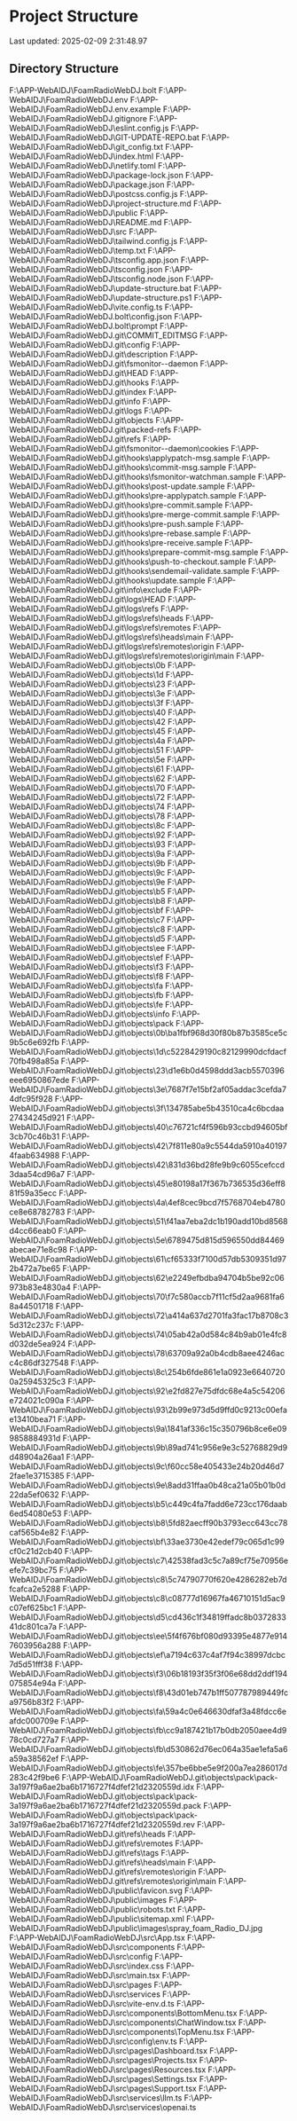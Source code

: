 # Project Structure 
Last updated: 2025-02-09  2:31:48.97 
 
## Directory Structure 
F:\APP-WebAIDJ\FoamRadioWebDJ\.bolt 
F:\APP-WebAIDJ\FoamRadioWebDJ\.env 
F:\APP-WebAIDJ\FoamRadioWebDJ\.env.example 
F:\APP-WebAIDJ\FoamRadioWebDJ\.gitignore 
F:\APP-WebAIDJ\FoamRadioWebDJ\eslint.config.js 
F:\APP-WebAIDJ\FoamRadioWebDJ\GIT-UPDATE-REPO.bat 
F:\APP-WebAIDJ\FoamRadioWebDJ\git_config.txt 
F:\APP-WebAIDJ\FoamRadioWebDJ\index.html 
F:\APP-WebAIDJ\FoamRadioWebDJ\netlify.toml 
F:\APP-WebAIDJ\FoamRadioWebDJ\package-lock.json 
F:\APP-WebAIDJ\FoamRadioWebDJ\package.json 
F:\APP-WebAIDJ\FoamRadioWebDJ\postcss.config.js 
F:\APP-WebAIDJ\FoamRadioWebDJ\project-structure.md 
F:\APP-WebAIDJ\FoamRadioWebDJ\public 
F:\APP-WebAIDJ\FoamRadioWebDJ\README.md 
F:\APP-WebAIDJ\FoamRadioWebDJ\src 
F:\APP-WebAIDJ\FoamRadioWebDJ\tailwind.config.js 
F:\APP-WebAIDJ\FoamRadioWebDJ\temp.txt 
F:\APP-WebAIDJ\FoamRadioWebDJ\tsconfig.app.json 
F:\APP-WebAIDJ\FoamRadioWebDJ\tsconfig.json 
F:\APP-WebAIDJ\FoamRadioWebDJ\tsconfig.node.json 
F:\APP-WebAIDJ\FoamRadioWebDJ\update-structure.bat 
F:\APP-WebAIDJ\FoamRadioWebDJ\update-structure.ps1 
F:\APP-WebAIDJ\FoamRadioWebDJ\vite.config.ts 
F:\APP-WebAIDJ\FoamRadioWebDJ\.bolt\config.json 
F:\APP-WebAIDJ\FoamRadioWebDJ\.bolt\prompt 
F:\APP-WebAIDJ\FoamRadioWebDJ\.git\COMMIT_EDITMSG 
F:\APP-WebAIDJ\FoamRadioWebDJ\.git\config 
F:\APP-WebAIDJ\FoamRadioWebDJ\.git\description 
F:\APP-WebAIDJ\FoamRadioWebDJ\.git\fsmonitor--daemon 
F:\APP-WebAIDJ\FoamRadioWebDJ\.git\HEAD 
F:\APP-WebAIDJ\FoamRadioWebDJ\.git\hooks 
F:\APP-WebAIDJ\FoamRadioWebDJ\.git\index 
F:\APP-WebAIDJ\FoamRadioWebDJ\.git\info 
F:\APP-WebAIDJ\FoamRadioWebDJ\.git\logs 
F:\APP-WebAIDJ\FoamRadioWebDJ\.git\objects 
F:\APP-WebAIDJ\FoamRadioWebDJ\.git\packed-refs 
F:\APP-WebAIDJ\FoamRadioWebDJ\.git\refs 
F:\APP-WebAIDJ\FoamRadioWebDJ\.git\fsmonitor--daemon\cookies 
F:\APP-WebAIDJ\FoamRadioWebDJ\.git\hooks\applypatch-msg.sample 
F:\APP-WebAIDJ\FoamRadioWebDJ\.git\hooks\commit-msg.sample 
F:\APP-WebAIDJ\FoamRadioWebDJ\.git\hooks\fsmonitor-watchman.sample 
F:\APP-WebAIDJ\FoamRadioWebDJ\.git\hooks\post-update.sample 
F:\APP-WebAIDJ\FoamRadioWebDJ\.git\hooks\pre-applypatch.sample 
F:\APP-WebAIDJ\FoamRadioWebDJ\.git\hooks\pre-commit.sample 
F:\APP-WebAIDJ\FoamRadioWebDJ\.git\hooks\pre-merge-commit.sample 
F:\APP-WebAIDJ\FoamRadioWebDJ\.git\hooks\pre-push.sample 
F:\APP-WebAIDJ\FoamRadioWebDJ\.git\hooks\pre-rebase.sample 
F:\APP-WebAIDJ\FoamRadioWebDJ\.git\hooks\pre-receive.sample 
F:\APP-WebAIDJ\FoamRadioWebDJ\.git\hooks\prepare-commit-msg.sample 
F:\APP-WebAIDJ\FoamRadioWebDJ\.git\hooks\push-to-checkout.sample 
F:\APP-WebAIDJ\FoamRadioWebDJ\.git\hooks\sendemail-validate.sample 
F:\APP-WebAIDJ\FoamRadioWebDJ\.git\hooks\update.sample 
F:\APP-WebAIDJ\FoamRadioWebDJ\.git\info\exclude 
F:\APP-WebAIDJ\FoamRadioWebDJ\.git\logs\HEAD 
F:\APP-WebAIDJ\FoamRadioWebDJ\.git\logs\refs 
F:\APP-WebAIDJ\FoamRadioWebDJ\.git\logs\refs\heads 
F:\APP-WebAIDJ\FoamRadioWebDJ\.git\logs\refs\remotes 
F:\APP-WebAIDJ\FoamRadioWebDJ\.git\logs\refs\heads\main 
F:\APP-WebAIDJ\FoamRadioWebDJ\.git\logs\refs\remotes\origin 
F:\APP-WebAIDJ\FoamRadioWebDJ\.git\logs\refs\remotes\origin\main 
F:\APP-WebAIDJ\FoamRadioWebDJ\.git\objects\0b 
F:\APP-WebAIDJ\FoamRadioWebDJ\.git\objects\1d 
F:\APP-WebAIDJ\FoamRadioWebDJ\.git\objects\23 
F:\APP-WebAIDJ\FoamRadioWebDJ\.git\objects\3e 
F:\APP-WebAIDJ\FoamRadioWebDJ\.git\objects\3f 
F:\APP-WebAIDJ\FoamRadioWebDJ\.git\objects\40 
F:\APP-WebAIDJ\FoamRadioWebDJ\.git\objects\42 
F:\APP-WebAIDJ\FoamRadioWebDJ\.git\objects\45 
F:\APP-WebAIDJ\FoamRadioWebDJ\.git\objects\4a 
F:\APP-WebAIDJ\FoamRadioWebDJ\.git\objects\51 
F:\APP-WebAIDJ\FoamRadioWebDJ\.git\objects\5e 
F:\APP-WebAIDJ\FoamRadioWebDJ\.git\objects\61 
F:\APP-WebAIDJ\FoamRadioWebDJ\.git\objects\62 
F:\APP-WebAIDJ\FoamRadioWebDJ\.git\objects\70 
F:\APP-WebAIDJ\FoamRadioWebDJ\.git\objects\72 
F:\APP-WebAIDJ\FoamRadioWebDJ\.git\objects\74 
F:\APP-WebAIDJ\FoamRadioWebDJ\.git\objects\78 
F:\APP-WebAIDJ\FoamRadioWebDJ\.git\objects\8c 
F:\APP-WebAIDJ\FoamRadioWebDJ\.git\objects\92 
F:\APP-WebAIDJ\FoamRadioWebDJ\.git\objects\93 
F:\APP-WebAIDJ\FoamRadioWebDJ\.git\objects\9a 
F:\APP-WebAIDJ\FoamRadioWebDJ\.git\objects\9b 
F:\APP-WebAIDJ\FoamRadioWebDJ\.git\objects\9c 
F:\APP-WebAIDJ\FoamRadioWebDJ\.git\objects\9e 
F:\APP-WebAIDJ\FoamRadioWebDJ\.git\objects\b5 
F:\APP-WebAIDJ\FoamRadioWebDJ\.git\objects\b8 
F:\APP-WebAIDJ\FoamRadioWebDJ\.git\objects\bf 
F:\APP-WebAIDJ\FoamRadioWebDJ\.git\objects\c7 
F:\APP-WebAIDJ\FoamRadioWebDJ\.git\objects\c8 
F:\APP-WebAIDJ\FoamRadioWebDJ\.git\objects\d5 
F:\APP-WebAIDJ\FoamRadioWebDJ\.git\objects\ee 
F:\APP-WebAIDJ\FoamRadioWebDJ\.git\objects\ef 
F:\APP-WebAIDJ\FoamRadioWebDJ\.git\objects\f3 
F:\APP-WebAIDJ\FoamRadioWebDJ\.git\objects\f8 
F:\APP-WebAIDJ\FoamRadioWebDJ\.git\objects\fa 
F:\APP-WebAIDJ\FoamRadioWebDJ\.git\objects\fb 
F:\APP-WebAIDJ\FoamRadioWebDJ\.git\objects\fe 
F:\APP-WebAIDJ\FoamRadioWebDJ\.git\objects\info 
F:\APP-WebAIDJ\FoamRadioWebDJ\.git\objects\pack 
F:\APP-WebAIDJ\FoamRadioWebDJ\.git\objects\0b\ba1fbf968d30f80b87b3585ce5c9b5c6e692fb 
F:\APP-WebAIDJ\FoamRadioWebDJ\.git\objects\1d\c5228429190c82129990dcfdacf70fb498a85a 
F:\APP-WebAIDJ\FoamRadioWebDJ\.git\objects\23\d1e6b0d4598ddd3acb5570396eee6950867ede 
F:\APP-WebAIDJ\FoamRadioWebDJ\.git\objects\3e\7687f7e15bf2af05addac3cefda74dfc95f928 
F:\APP-WebAIDJ\FoamRadioWebDJ\.git\objects\3f\134785abe5b43510ca4c6bcdaa27434245d921 
F:\APP-WebAIDJ\FoamRadioWebDJ\.git\objects\40\c76721cf4f596b93ccbd94605bf3cb70c46b31 
F:\APP-WebAIDJ\FoamRadioWebDJ\.git\objects\42\7f811e80a9c5544da5910a401974faab634988 
F:\APP-WebAIDJ\FoamRadioWebDJ\.git\objects\42\831d36bd28fe9b9c6055cefccd3daa54cd96a7 
F:\APP-WebAIDJ\FoamRadioWebDJ\.git\objects\45\e80198a17f367b736535d36eff881f59a35ecc 
F:\APP-WebAIDJ\FoamRadioWebDJ\.git\objects\4a\4ef8cec9bcd7f5768704eb4780ce8e68782783 
F:\APP-WebAIDJ\FoamRadioWebDJ\.git\objects\51\f41aa7eba2dc1b190add10bd8568d4cc66eab0 
F:\APP-WebAIDJ\FoamRadioWebDJ\.git\objects\5e\6789475d815d596550dd84469abecae71e8c98 
F:\APP-WebAIDJ\FoamRadioWebDJ\.git\objects\61\cf65333f7100d57db5309351d972b472a7be65 
F:\APP-WebAIDJ\FoamRadioWebDJ\.git\objects\62\e2249efbdba94704b5be92c06973b83e4830a4 
F:\APP-WebAIDJ\FoamRadioWebDJ\.git\objects\70\f7c580accb7f11cf5d2aa9681fa68a44501718 
F:\APP-WebAIDJ\FoamRadioWebDJ\.git\objects\72\a414a637d2701fa3fac17b8708c35d312c237c 
F:\APP-WebAIDJ\FoamRadioWebDJ\.git\objects\74\05ab42a0d584c84b9ab01e4fc8d032de5ea924 
F:\APP-WebAIDJ\FoamRadioWebDJ\.git\objects\78\63709a92a0b4cdb8aee4246acc4c86df327548 
F:\APP-WebAIDJ\FoamRadioWebDJ\.git\objects\8c\254b6fde861e1a0923e66407200a25945325c3 
F:\APP-WebAIDJ\FoamRadioWebDJ\.git\objects\92\e2fd827e75dfdc68e4a5c54206e724021c090a 
F:\APP-WebAIDJ\FoamRadioWebDJ\.git\objects\93\2b99e973d5d9ffd0c9213c00efae13410bea71 
F:\APP-WebAIDJ\FoamRadioWebDJ\.git\objects\9a\1841af336c15c350796b8ce6e099858884931d 
F:\APP-WebAIDJ\FoamRadioWebDJ\.git\objects\9b\89ad741c956e9e3c52768829d9d48904a26aa1 
F:\APP-WebAIDJ\FoamRadioWebDJ\.git\objects\9c\f60cc58e405433e24b20d46d72fae1e3715385 
F:\APP-WebAIDJ\FoamRadioWebDJ\.git\objects\9e\8add31ffaa0b48ca21a05b01b0d22da5ef0632 
F:\APP-WebAIDJ\FoamRadioWebDJ\.git\objects\b5\c449c4fa7fadd6e723cc176daab6ed54080e53 
F:\APP-WebAIDJ\FoamRadioWebDJ\.git\objects\b8\5fd82aecff90b3793ecc643cc78caf565b4e82 
F:\APP-WebAIDJ\FoamRadioWebDJ\.git\objects\bf\33ae3730e42edef79c065d1c99cf0c21d2cb40 
F:\APP-WebAIDJ\FoamRadioWebDJ\.git\objects\c7\42538fad3c5c7a89cf75e70956eefe7c39bc75 
F:\APP-WebAIDJ\FoamRadioWebDJ\.git\objects\c8\5c74790770f620e4286282eb7dfcafca2e5288 
F:\APP-WebAIDJ\FoamRadioWebDJ\.git\objects\c8\c08777d16967fa46710151d5ac9c07ef625bc1 
F:\APP-WebAIDJ\FoamRadioWebDJ\.git\objects\d5\cd436c1f34819ffadc8b037283341dc801ca7a 
F:\APP-WebAIDJ\FoamRadioWebDJ\.git\objects\ee\5f4f676bf080d93395e4877e9147603956a288 
F:\APP-WebAIDJ\FoamRadioWebDJ\.git\objects\ef\a7194c637c4af7f94c38997dcbc7d5d51fff38 
F:\APP-WebAIDJ\FoamRadioWebDJ\.git\objects\f3\06b18193f35f3f06e68dd2ddf194075854e94a 
F:\APP-WebAIDJ\FoamRadioWebDJ\.git\objects\f8\43d01eb747b1ff507787989449fca9756b83f2 
F:\APP-WebAIDJ\FoamRadioWebDJ\.git\objects\fa\59a4c0e646630dfaf3a48fdcc6eafdc000709e 
F:\APP-WebAIDJ\FoamRadioWebDJ\.git\objects\fb\cc9a187421b17b0db2050aee4d978c0cd727a7 
F:\APP-WebAIDJ\FoamRadioWebDJ\.git\objects\fb\d530862d76ec064a35ae1efa5a6a59a38562ef 
F:\APP-WebAIDJ\FoamRadioWebDJ\.git\objects\fe\357be6bbe5e9f200a7ea286017d283c42f9be6 
F:\APP-WebAIDJ\FoamRadioWebDJ\.git\objects\pack\pack-3a197f9a6ae2ba6b1716727f4dfef21d2320559d.idx 
F:\APP-WebAIDJ\FoamRadioWebDJ\.git\objects\pack\pack-3a197f9a6ae2ba6b1716727f4dfef21d2320559d.pack 
F:\APP-WebAIDJ\FoamRadioWebDJ\.git\objects\pack\pack-3a197f9a6ae2ba6b1716727f4dfef21d2320559d.rev 
F:\APP-WebAIDJ\FoamRadioWebDJ\.git\refs\heads 
F:\APP-WebAIDJ\FoamRadioWebDJ\.git\refs\remotes 
F:\APP-WebAIDJ\FoamRadioWebDJ\.git\refs\tags 
F:\APP-WebAIDJ\FoamRadioWebDJ\.git\refs\heads\main 
F:\APP-WebAIDJ\FoamRadioWebDJ\.git\refs\remotes\origin 
F:\APP-WebAIDJ\FoamRadioWebDJ\.git\refs\remotes\origin\main 
F:\APP-WebAIDJ\FoamRadioWebDJ\public\favicon.svg 
F:\APP-WebAIDJ\FoamRadioWebDJ\public\images 
F:\APP-WebAIDJ\FoamRadioWebDJ\public\robots.txt 
F:\APP-WebAIDJ\FoamRadioWebDJ\public\sitemap.xml 
F:\APP-WebAIDJ\FoamRadioWebDJ\public\images\spray_foam_Radio_DJ.jpg 
F:\APP-WebAIDJ\FoamRadioWebDJ\src\App.tsx 
F:\APP-WebAIDJ\FoamRadioWebDJ\src\components 
F:\APP-WebAIDJ\FoamRadioWebDJ\src\config 
F:\APP-WebAIDJ\FoamRadioWebDJ\src\index.css 
F:\APP-WebAIDJ\FoamRadioWebDJ\src\main.tsx 
F:\APP-WebAIDJ\FoamRadioWebDJ\src\pages 
F:\APP-WebAIDJ\FoamRadioWebDJ\src\services 
F:\APP-WebAIDJ\FoamRadioWebDJ\src\vite-env.d.ts 
F:\APP-WebAIDJ\FoamRadioWebDJ\src\components\BottomMenu.tsx 
F:\APP-WebAIDJ\FoamRadioWebDJ\src\components\ChatWindow.tsx 
F:\APP-WebAIDJ\FoamRadioWebDJ\src\components\TopMenu.tsx 
F:\APP-WebAIDJ\FoamRadioWebDJ\src\config\env.ts 
F:\APP-WebAIDJ\FoamRadioWebDJ\src\pages\Dashboard.tsx 
F:\APP-WebAIDJ\FoamRadioWebDJ\src\pages\Projects.tsx 
F:\APP-WebAIDJ\FoamRadioWebDJ\src\pages\Resources.tsx 
F:\APP-WebAIDJ\FoamRadioWebDJ\src\pages\Settings.tsx 
F:\APP-WebAIDJ\FoamRadioWebDJ\src\pages\Support.tsx 
F:\APP-WebAIDJ\FoamRadioWebDJ\src\services\llm.ts 
F:\APP-WebAIDJ\FoamRadioWebDJ\src\services\openai.ts
